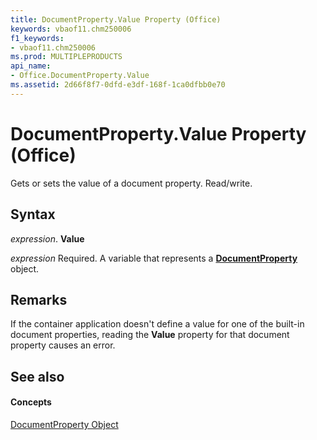 ```yaml
---
title: DocumentProperty.Value Property (Office)
keywords: vbaof11.chm250006
f1_keywords:
- vbaof11.chm250006
ms.prod: MULTIPLEPRODUCTS
api_name:
- Office.DocumentProperty.Value
ms.assetid: 2d66f8f7-0dfd-e3df-168f-1ca0dfbb0e70
---
```



# DocumentProperty.Value Property (Office)

Gets or sets the value of a document property. Read/write.


## Syntax

 _expression_. **Value**

 _expression_ Required. A variable that represents a **[DocumentProperty](documentproperty-object-office.md)** object.


## Remarks

If the container application doesn't define a value for one of the built-in document properties, reading the  **Value** property for that document property causes an error.


## See also


#### Concepts


[DocumentProperty Object](documentproperty-object-office.md)

